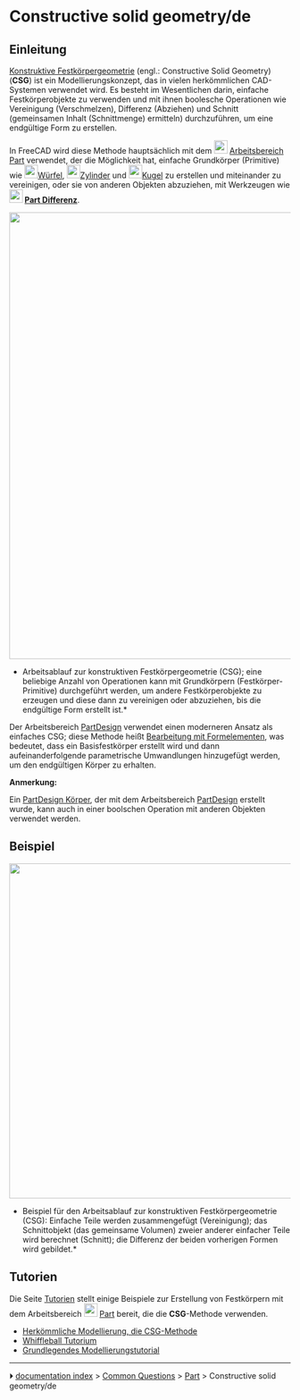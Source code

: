 # Constructive solid geometry/de
## Einleitung

[Konstruktive Festkörpergeometrie](https://de.wikipedia.org/wiki/Constructive_Solid_Geometry) (engl.: Constructive Solid Geometry) (**CSG**) ist ein Modellierungskonzept, das in vielen herkömmlichen CAD-Systemen verwendet wird. Es besteht im Wesentlichen darin, einfache Festkörperobjekte zu verwenden und mit ihnen boolesche Operationen wie Vereinigung (Verschmelzen), Differenz (Abziehen) und Schnitt (gemeinsamen Inhalt (Schnittmenge) ermitteln) durchzuführen, um eine endgültige Form zu erstellen.

In FreeCAD wird diese Methode hauptsächlich mit dem <img alt="" src=images/Workbench_Part.svg  style="width:24px;"> [Arbeitsbereich Part](Part_Workbench/de.md) verwendet, der die Möglichkeit hat, einfache Grundkörper (Primitive) wie <img alt="" src=images/Part_Box.svg  style="width:24px;">[Würfel](Part_Box/de.md), <img alt="" src=images/Part_Cylinder.svg  style="width:24px;">[Zylinder](Part_Cylinder/de.md) und <img alt="" src=images/Part_Sphere.svg  style="width:24px;">[Kugel](Part_Sphere/de.md) zu erstellen und miteinander zu vereinigen, oder sie von anderen Objekten abzuziehen, mit Werkzeugen wie **<img src="images/Part_Cut.svg" width=24px> [Part Differenz](Part_Cut/de.md)**.

<img alt="" src=images/Part_Constructive_Solid_Geometry_workflow.svg  style="width:800px;">



* Arbeitsablauf zur konstruktiven Festkörpergeometrie (CSG); eine beliebige Anzahl von Operationen kann mit Grundkörpern (Festkörper-Primitive) durchgeführt werden, um andere Festkörperobjekte zu erzeugen und diese dann zu vereinigen oder abzuziehen, bis die endgültige Form erstellt ist.*

Der Arbeitsbereich [PartDesign](PartDesign_Workbench/de.md) verwendet einen moderneren Ansatz als einfaches CSG; diese Methode heißt [Bearbeitung mit Formelementen](feature_editing/de.md), was bedeutet, dass ein Basisfestkörper erstellt wird und dann aufeinanderfolgende parametrische Umwandlungen hinzugefügt werden, um den endgültigen Körper zu erhalten.


**Anmerkung:**

Ein [PartDesign Körper](PartDesign_Body/de.md), der mit dem Arbeitsbereich [PartDesign](PartDesign_Workbench/de.md) erstellt wurde, kann auch in einer boolschen Operation mit anderen Objekten verwendet werden.



## Beispiel

<img alt="" src=images/Part_CGS_workflow_example.svg  style="width:600px;">



* Beispiel für den Arbeitsablauf zur konstruktiven Festkörpergeometrie (CSG): Einfache Teile werden zusammengefügt (Vereinigung); das Schnittobjekt (das gemeinsame Volumen) zweier anderer einfacher Teile wird berechnet (Schnitt); die Differenz der beiden vorherigen Formen wird gebildet.*



## Tutorien

Die Seite [Tutorien](tutorials/de.md) stellt einige Beispiele zur Erstellung von Festkörpern mit dem Arbeitsbereich <img alt="" src=images/Workbench_Part.svg  style="width:24px;"> [Part](Part_Workbench/de.md) bereit, die die **CSG**-Methode verwenden.

-   [Herkömmliche Modellierung, die CSG-Methode](Manual:Traditional_modeling,_the_CSG_way/de.md)
-   [Whiffleball Tutorium](Whiffle_Ball_tutorial/de.md)
-   [Grundlegendes Modellierungstutorial](Basic_modeling_tutorial/de.md)



---
⏵ [documentation index](../README.md) > [Common Questions](Category_Common%20Questions.md) > [Part](Category_Part.md) > Constructive solid geometry/de
